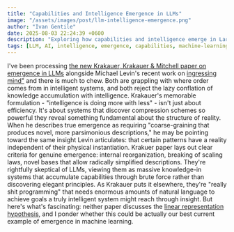 ```yaml
---
title: "Capabilities and Intelligence Emergence in LLMs"
image: "/assets/images/post/llm-intelligence-emergence.png"
author: "Ivan Gentile"
date: 2025-08-03 22:24:39 +0600
description: "Exploring how capabilities and intelligence emerge in Large Language Models"
tags: [LLM, AI, intelligence, emergence, capabilities, machine-learning]
---
```


I've been processing [the new Krakauer, Krakauer & Mitchell paper on emergence in LLMs](https://arxiv.org/abs/2506.11135) alongside Michael Levin's recent work on [ingressing mind"](https://osf.io/preprints/psyarxiv/5g2xj_v3) and there is much to chew. Both are grappling with where order comes from in intelligent systems, and both reject the lazy conflation of knowledge accumulation with intelligence.
Krakauer's memorable formulation - "intelligence is doing more with less" - isn't just about efficiency. It's about systems that discover compression schemes so powerful they reveal something fundamental about the structure of reality. When he describes true emergence as requiring "coarse-graining that produces novel, more parsimonious descriptions," he may be pointing toward the same insight Levin articulates: that certain patterns have a reality independent of their physical instantiation.
Krakuer paper lays out clear criteria for genuine emergence: internal reorganization, breaking of scaling laws, novel bases that allow radically simplified descriptions. They're rightfully skeptical of LLMs, viewing them as massive knowledge-in systems that accumulate capabilities through brute force rather than discovering elegant principles. As Krakauer puts it elsewhere, they're "really shit programming" that needs enormous amounts of natural language to achieve goals a truly intelligent system might reach through insight.
But here's what's fascinating: neither paper discusses the [linear representation hypothesis](https://arxiv.org/abs/2311.03658), and I ponder whether this could be actually our best current example of emergence in machine learning.
